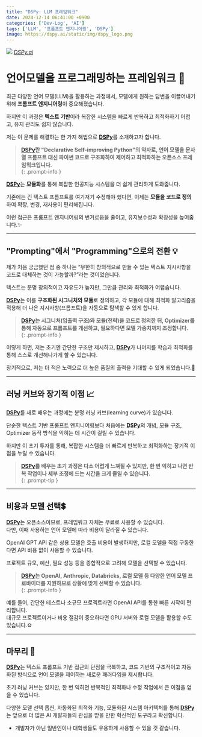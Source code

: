 ```yaml
---
title: "DSPy: LLM 프레임워크"
date: 2024-12-14 06:41:00 +0900
categories: ['Dev-Log', 'AI']
tags: ['LLM', '프롬프트 엔지니어링', 'DSPy']
image: https://dspy.ai/static/img/dspy_logo.png
---
```


![](https://dspy.ai/static/img/dspy_logo.png)
_[DSPy.ai](https://DSPy.ai/)_

# 언어모델을 프로그래밍하는 프레임워크 🚀  

최근 다양한 언어 모델(LLM)을 활용하는 과정에서, 모델에게 원하는 답변을 이끌어내기 위해 **프롬프트 엔지니어링**이 중요해졌습니다.  

하지만 이 과정은 **텍스트 기반**이라 복잡한 시스템을 빠르게 반복하고 최적화하기 어렵고, 유지 관리도 쉽지 않습니다.  

저는 이 문제를 해결하는 한 가지 해법으로 [**DSPy**](https://DSPy.ai/)를 소개하고자 합니다.

> **[DSPy](https://dspy.ai/)란 "Declarative Self-improving Python"의 약자로, 언어 모델을 문자열 프롬프트 대신 파이썬 코드로 구조화하여 제어하고 최적화하는 오픈소스 프레임워크입니다.**  
{: .prompt-info }

[**DSPy**](https://dspy.ai/)는 **모듈화**를 통해 복잡한 인공지능 시스템을 더 쉽게 관리하게 도와줍니다.  

기존에는 긴 텍스트 프롬프트를 여기저기 수정해야 했다면, 이제는 **모듈을 코드로 정의**하여 확장, 변경, 재사용이 편리해집니다.  

이런 접근은 프롬프트 엔지니어링의 번거로움을 줄이고, 유지보수성과 확장성을 높여줍니다.✨

---

## "Prompting"에서 "Programming"으로의 전환 💡

제가 처음 궁금했던 점 중 하나는 “무한히 창의적으로 만들 수 있는 텍스트 지시사항을 코드로 대체하는 것이 가능할까?”라는 것이었습니다.  

텍스트는 분명 창의적이고 자유도가 높지만, 그만큼 관리와 최적화가 어렵습니다.  

[**DSPy**](https://dspy.ai/)는 이를 **구조화된 시그니처와 모듈**로 정의하고, 각 모듈에 대해 최적화 알고리즘을 적용해 더 나은 지시사항(프롬프트)을 자동으로 탐색할 수 있게 합니다.

> **[DSPy](https://dspy.ai/)는 시그니처(입출력 구조)와 모듈(전략)을 코드로 정의한 뒤, Optimizer를 통해 자동으로 프롬프트를 개선하고, 필요하다면 모델 가중치까지 조정합니다.**  
{: .prompt-info }

이렇게 하면, 저는 초기엔 간단한 구조만 제시하고, [**DSPy**](https://dspy.ai/)가 나머지를 학습과 최적화를 통해 스스로 개선해나가게 할 수 있습니다.  

장기적으로, 저는 더 적은 노력으로 더 높은 품질의 출력을 기대할 수 있게 되었습니다.💪

---

## 러닝 커브와 장기적 이점 📈

[**DSPy**](https://dspy.ai/)를 새로 배우는 과정에는 분명 러닝 커브(learning curve)가 있습니다.  

단순한 텍스트 기반 프롬프트 엔지니어링보다 처음에는 [**DSPy**](https://dspy.ai/)의 개념, 모듈 구조, Optimizer 동작 방식을 익히는 데 시간이 걸릴 수 있습니다.  

하지만 이 초기 투자를 통해, 복잡한 시스템을 더 빠르게 반복하고 최적화하는 장기적 이점을 누릴 수 있습니다.

> **[DSPy](https://dspy.ai/)를 배우는 초기 과정은 다소 어렵게 느껴질 수 있지만, 한 번 익히고 나면 반복 작업이나 세부 조정에 드는 시간을 크게 줄일 수 있습니다.**  
{: .prompt-tip }

---

## 비용과 모델 선택💲

[**DSPy**](https://dspy.ai/)는 오픈소스이므로, 프레임워크 자체는 무료로 사용할 수 있습니다.  
다만, 이때 사용하는 언어 모델에 따라 비용이 달라질 수 있습니다.  

OpenAI GPT API 같은 상용 모델은 호출 비용이 발생하지만, 로컬 모델을 직접 구동한다면 API 비용 없이 사용할 수 있습니다.  

프로젝트 규모, 예산, 필요 성능 등을 종합적으로 고려해 모델을 선택할 수 있습니다.

> **[DSPy](https://dspy.ai/)는 OpenAI, Anthropic, Databricks, 로컬 모델 등 다양한 언어 모델 프로바이더를 지원하므로 상황에 맞게 선택할 수 있습니다.**  
{: .prompt-info }

예를 들어, 간단한 테스트나 소규모 프로젝트라면 OpenAI API를 통한 빠른 시작이 편리합니다.  
대규모 프로젝트이거나 비용 절감이 중요하다면 GPU 서버와 로컬 모델을 활용할 수도 있습니다.⚙️

---

## 마무리 🎉

[**DSPy**](https://dspy.ai/)는 텍스트 프롬프트 기반 접근의 단점을 극복하고, 코드 기반의 구조적이고 자동화된 방식으로 언어 모델을 제어하는 새로운 패러다임을 제시합니다.  

초기 러닝 커브는 있지만, 한 번 익히면 반복적인 최적화나 수정 작업에서 큰 이점을 얻을 수 있습니다.  

다양한 모델 선택 옵션, 자동화된 최적화 기능, 모듈화된 시스템 아키텍처를 통해 [**DSPy**](https://dspy.ai/)는 앞으로 더 많은 AI 개발자들의 관심을 받을 만한 혁신적인 도구라고 확신합니다.
+ 개발자가 아닌 일반인이나 대학생들도 유용하게 사용할 수 있을 것 같습니다.
